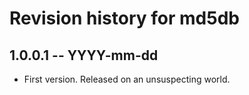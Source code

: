 # Revision history for md5db

## 1.0.0.1  -- YYYY-mm-dd

* First version. Released on an unsuspecting world.
